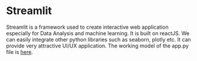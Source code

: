 # Streamlit

  Streamlit is a framework used to create interactive web application especially for Data Analysis and machine learning. It is built on reactJS. We can easily integrate other python libraries such as seaborn, plotly etc. It can provide very attractive UI/UX application. The working model of the app.py file is [here](https://www.linkedin.com/posts/annamalai-v-r-830381180_datascience-linearabrregression-eda-activity-6795023624479891456-YUS5).
